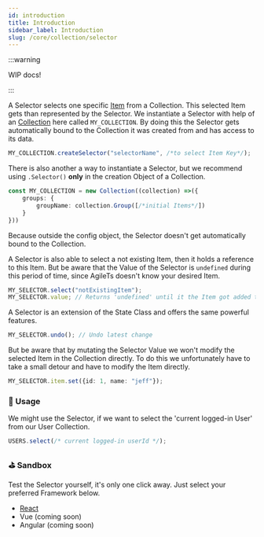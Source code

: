 ```yaml
---
id: introduction
title: Introduction
sidebar_label: Introduction
slug: /core/collection/selector
---
```


:::warning

WIP docs!

:::

A Selector selects one specific [Item](../Introduction.md#-item) from a Collection.
This selected Item gets than represented by the Selector.
We instantiate a Selector with help of an [Collection](../Introduction.md) here called `MY_COLLECTION`.
By doing this the Selector gets automatically bound to the Collection it was created from and
has access to its data.
```ts
MY_COLLECTION.createSelector("selectorName", /*to select Item Key*/);
```
There is also another a way to instantiate a Selector, but we recommend using `.Selector()` **only** in the creation Object of a Collection.
```ts {3}
const MY_COLLECTION = new Collection((collection) =>({
    groups: {
        groupName: collection.Group([/*initial Items*/])
    }
}))
```
Because outside the config object, the Selector doesn't get automatically bound to the Collection.

A Selector is also able to select a not existing Item, then it holds
a reference to this Item. But be aware that the Value of the Selector is
`undefined` during this period of time, since AgileTs doesn't know your desired Item.
```ts
MY_SELECTOR.select("notExistingItem");
MY_SELECTOR.value; // Returns 'undefined' until it the Item got added to the Collection
```
A Selector is an extension of the State Class and offers the same powerful features.
```ts
MY_SELECTOR.undo(); // Undo latest change
```
But be aware that by mutating the Selector Value we won't modify the
selected Item in the Collection directly. To do this we unfortunately have to take a small detour and
have to modify the Item directly.
```ts
MY_SELECTOR.item.set({id: 1, name: "jeff"});
```


### 🔨 Usage
We might use the Selector, if we want to select the 'current logged-in User' from our User Collection.
```ts
USERS.select(/* current logged-in userId */);
```


### ⛳️ Sandbox
Test the Selector yourself, it's only one click away. Just select your preferred Framework below.
- [React](https://codesandbox.io/s/agilets-first-state-f12cz)
- Vue (coming soon)
- Angular (coming soon)




